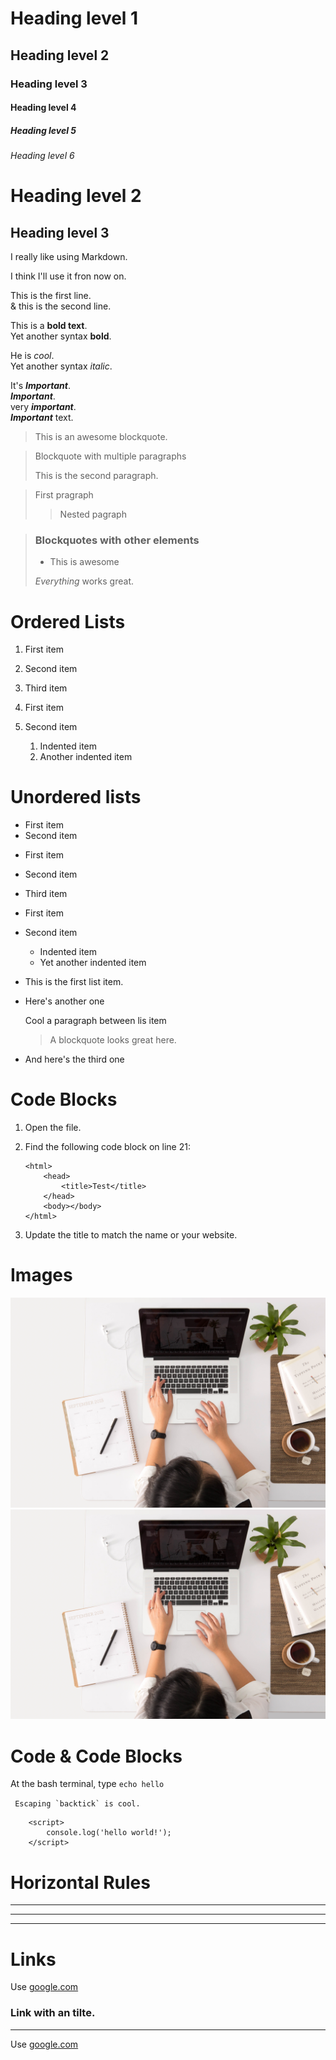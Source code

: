 <!-- ⭐️ HEADINGS ⭐️ -->

# Heading level 1

## Heading level 2

### Heading level 3

#### Heading level 4

##### Heading level 5

###### Heading level 6

# Heading level 2

## Heading level 3

<!-- ⭐️ Paragraphs ⭐️ -->

I really like using Markdown.

I think I'll use it fron now on.

This is the first line.  
& this is the second line.

<!-- ⭐️ Emphasis ⭐️ -->

This is a **bold text**.  
Yet another syntax **bold**.

<!-- ⭐️ Italic ⭐️ -->

He is _cool_.  
Yet another syntax _italic_.

<!-- ⭐️ Bold & Italic ⭐️ -->

It's **_Important_**.  
**_Important_**.  
very **_important_**.  
**_Important_** text.

<!-- ⭐️ Blockquotes ⭐️ -->

> This is an awesome blockquote.

> Blockquote with multiple paragraphs
>
> This is the second paragraph.

> First pragraph
>
> > Nested pagraph

> ### Blockquotes with other elements
>
> - This is awesome
>
> _Everything_ works great.

<!-- ⭐️ LISTS ⭐️ -->

# Ordered Lists

1. First item
2. Second item
3. Third item

4. First item
5. Second item
   1. Indented item
   2. Another indented item

# Unordered lists

- First item
- Second item

* First item

- Second item

* Third item

* First item
* Second item
  - Indented item
  * Yet another indented item

- This is the first list item.
- Here's another one

  Cool a paragraph between lis item

  > A blockquote looks great here.

- And here's the third one

<!-- ⭐️ Code Blocks ⭐️ -->

# Code Blocks

1.  Open the file.
2.  Find the following code block on line 21:

        <html>
        	<head>
        		<title>Test</title>
        	</head>
        	<body></body>
        </html>

3.  Update the title to match the name or your website.

# Images

![Learning](images/learning.jpg)
<img src="./images/learning.jpg" alt="Learning">

# Code & Code Blocks

At the bash terminal, type `echo hello`

`` Escaping `backtick` is cool.``

    	<script>
    		console.log('hello world!');
    	</script>

# Horizontal Rules

***
---
___

# Links
Use [google.com](https://google.com)  

### Link with an tilte.
___
Use [google.com](https://google.com 'My search engine!')